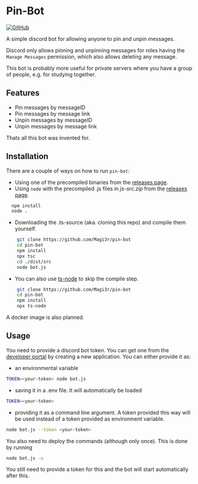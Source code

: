 
# Pin-Bot
[![GitHub](https://img.shields.io/github/license/Magi3r/pin-bot)](LICENSE.md)

A simple discord bot for allowing anyone to pin and unpin messages.

Discord only allows pinning and unpinning messages for roles having the `Manage Messages` permission, which also allows deleting any message.

This bot is probably more useful for private servers where you have a group of people, e.g. for studying together. 
## Features

- Pin messages by messageID
- Pin messages by message link
- Unpin messages by messageID
- Unpin messages by message link

Thats all this bot was invented for.

## Installation
There are a couple of ways on how to run `pin-bot`:
- Using one of the precompiled binaries from the [releases page](https://github.com/Magi3r/pin-bot/releases/).
- Using `node` with the precompiled .js files in _js-src.zip_ from the [releases page](https://github.com/Magi3r/pin-bot/releases).

```bash
  npm install
  node .
```
- Downloading the .ts-source (aka. cloning this repo) and compile them yourself.

```bash
    git clone https://github.com/Magi3r/pin-bot
    cd pin-bot
    npm install
    npx tsc
    cd ./dist/src
    node bot.js
```
- You can also use [ts-node](https://www.npmjs.com/package/ts-node) to skip the compile step.

```bash
    git clone https://github.com/Magi3r/pin-bot
    cd pin-bot
    npm install
    npx ts-node
```

A docker image is also planned.
## Usage
You need to provide a discord bot token. You can get one from the [developer portal](https://discord.com/developers/applications) by creating a new application. You can either provide it as:
- an environmental variable
```bash
TOKEN=<your-token> node bot.js
```
- saving it in a .env file. It will automatically be loaded
```bash
TOKEN=<your-token>
```
- providing it as a command line argument. A token provided this way will be used instead of a token provided as environment variable.
```bash
node bot.js --token <your-token>
```

You also need to deploy the commands (although only once). This is done by running
```bash
node bot.js -u
```
You still need to provide a token for this and the bot will start automatically after this.